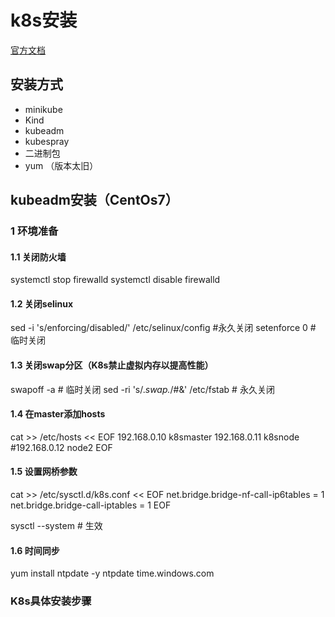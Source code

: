 # k8s安装

[官方文档](https://kubernetes.io/docs/tasks/tools/install-kubectl-linux/)

## 安装方式

- minikube
- Kind
- kubeadm
- kubespray
- 二进制包
- yum （版本太旧）

## kubeadm安装（CentOs7）

### 1 环境准备

#### 1.1 关闭防火墙
  
  systemctl stop firewalld
  systemctl disable firewalld
  
#### 1.2 关闭selinux

  sed -i 's/enforcing/disabled/' /etc/selinux/config  #永久关闭
  setenforce 0  # 临时关闭
 
#### 1.3 关闭swap分区（K8s禁止虚拟内存以提高性能）

  swapoff -a  # 临时关闭
  sed -ri 's/.*swap.*/#&' /etc/fstab  # 永久关闭

#### 1.4 在master添加hosts

  cat >> /etc/hosts << EOF
  192.168.0.10 k8smaster
  192.168.0.11 k8snode
  #192.168.0.12 node2
  EOF

#### 1.5 设置网桥参数

  cat >> /etc/sysctl.d/k8s.conf << EOF
  net.bridge.bridge-nf-call-ip6tables = 1
  net.bridge.bridge-call-iptables = 1
  EOF
  
  sysctl --system   # 生效
  
#### 1.6 时间同步

  yum install ntpdate -y
  ntpdate time.windows.com
  
### K8s具体安装步骤


